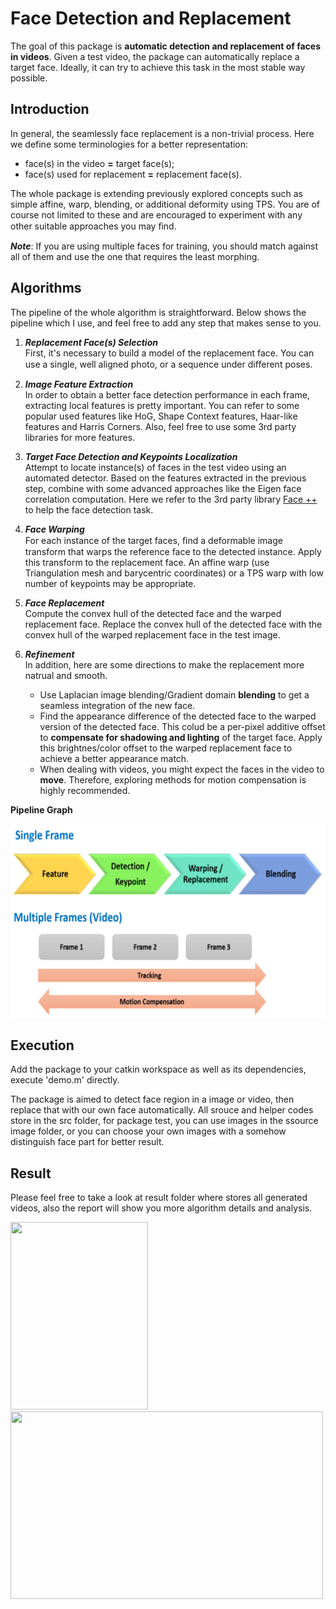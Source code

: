 # Face Detection and Replacement
The goal of this package is **automatic detection and replacement of faces in videos**. Given a test video, the package can automatically replace a target face. Ideally, it can try to achieve this task in the most stable way possible.       


Introduction
------------
In general, the seamlessly face replacement is a non-trivial process. Here we define some terminologies for a better representation:      
* face(s) in the video **=** target face(s);
* face(s) used for replacement **=** replacement face(s). 

The whole package is extending previously explored concepts such as simple affine, warp, blending, or additional deformity using TPS. You are of course not limited to these and are encouraged to experiment with any other suitable approaches you may ﬁnd.      

**_Note_**: If you are using multiple faces for training, you should match against all of them and use the one that requires the least morphing.


Algorithms
----------
The pipeline of the whole algorithm is straightforward. Below shows the pipeline which I use, and feel free to add any step that makes sense to you.

1. **_Replacement Face(s) Selection_**             
    First, it's necessary to build a model of the replacement face. You can use a single, well aligned photo, or a sequence under diﬀerent poses. 

2. **_Image Feature Extraction_**             
    In order to obtain a better face detection performance in each frame, extracting local features is pretty important. You can refer to some popular used features like HoG, Shape Context features, Haar-like features and Harris Corners. Also, feel free to use some 3rd party libraries for more features.
    
3. **_Target Face Detection and Keypoints Localization_**          
    Attempt to locate instance(s) of faces in the test video using an automated detector. Based on the features extracted in the previous step, combine with some advanced approaches like the Eigen face correlation computation. Here we refer to the 3rd party library [Face ++](https://www.faceplusplus.com.cn/) to help the face detection task.

4. **_Face Warping_**        
    For each instance of the target faces, ﬁnd a deformable image transform that warps the reference face to the detected instance. Apply this transform to the replacement face. An affine warp (use Triangulation mesh and barycentric coordinates) or a TPS warp with low number of keypoints may be appropriate. 

5. **_Face Replacement_**       
     Compute the convex hull of the detected face and the warped replacement face. Replace the convex hull of the detected face with the convex hull of the warped replacement face in the test image. 

6. **_Refinement_**       
    In addition, here are some directions to make the replacement more natrual and smooth.
    * Use Laplacian image blending/Gradient domain **blending** to get a seamless integration of the new face.
    * Find the appearance difference of the detected face to the warped version of the detected face. This colud be a per-pixel additive offset to **compensate for shadowing and lighting** of the target face. Apply this brightnes/color offset to the warped replacement face to achieve a better appearance match.
    * When dealing with videos, you might expect the faces in the video to **move**. Therefore, exploring methods for motion compensation is highly recommended.

**Pipeline Graph**
<div align=center>
 <img width="700" height="310" src="./source images/pipeline.png", alt="pipeline"/>
</div>



Execution
---------
Add the package to your catkin workspace as well as its dependencies, execute 'demo.m' directly.

The package is aimed to detect face region in a image or video, then replace that with our own face automatically.
All srouce and helper codes store in the src folder, for package test, you can use images in the ssource image folder, or you can 
choose your own images with a somehow distinguish face part for better result. 

Result
------
Please feel free to take a look at result folder where stores all generated videos, also the report will show you more algorithm details and analysis.

<p >
<img src = "./result/im_source_2.png?raw=true" width="220" height="300">
<img src = "./result/im_target_2.jpg?raw=true" width="500" height="300">
</p>
